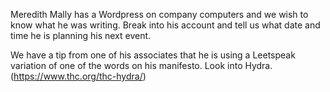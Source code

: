 Meredith Mally has a Wordpress on company computers and we wish to know what he was writing.  Break into his account and tell us what date and time he is planning his next event.

We have a tip from one of his associates that he is using a Leetspeak variation of one of the words on his manifesto.  Look into Hydra.  (https://www.thc.org/thc-hydra/)